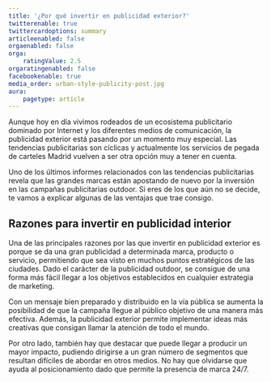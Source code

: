 ```yaml
---
title: '¿Por qué invertir en publicidad exterior?'
twitterenable: true
twittercardoptions: summary
articleenabled: false
orgaenabled: false
orga:
    ratingValue: 2.5
orgaratingenabled: false
facebookenable: true
media_order: urban-style-publicity-post.jpg
aura:
    pagetype: article
---
```


Aunque hoy en día vivimos rodeados de un ecosistema publicitario dominado por Internet y los diferentes medios de comunicación, la publicidad exterior está pasando por un momento muy especial. Las tendencias publicitarias son cíclicas y actualmente los servicios de pegada de carteles Madrid vuelven a ser otra opción muy a tener en cuenta.

Uno de los últimos informes relacionados con las tendencias publicitarias revela que las grandes marcas están apostando de nuevo por la inversión en las campañas publicitarias outdoor. Si eres de los que aún no se decide, te vamos a explicar algunas de las ventajas que trae consigo.

## Razones para invertir en publicidad interior

Una de las principales razones por las que invertir en publicidad exterior es porque se da una gran publicidad a determinada marca, producto o servicio, permitiendo que sea visto en muchos puntos estratégicos de las ciudades. Dado el carácter de la publicidad outdoor, se consigue de una forma más fácil llegar a los objetivos establecidos en cualquier estrategia de marketing.

Con un mensaje bien preparado y distribuido en la vía pública se aumenta la posibilidad de que la campaña llegue al público objetivo de una manera más efectiva. Además, la publicidad exterior permite implementar ideas más creativas que consigan llamar la atención de todo el mundo.

Por otro lado, también hay que destacar que puede llegar a producir un mayor impacto, pudiendo dirigirse a un gran número de segmentos que resultan difíciles de abordar en otros medios. No hay que olvidarse que ayuda al posicionamiento dado que permite la presencia de marca 24/7.